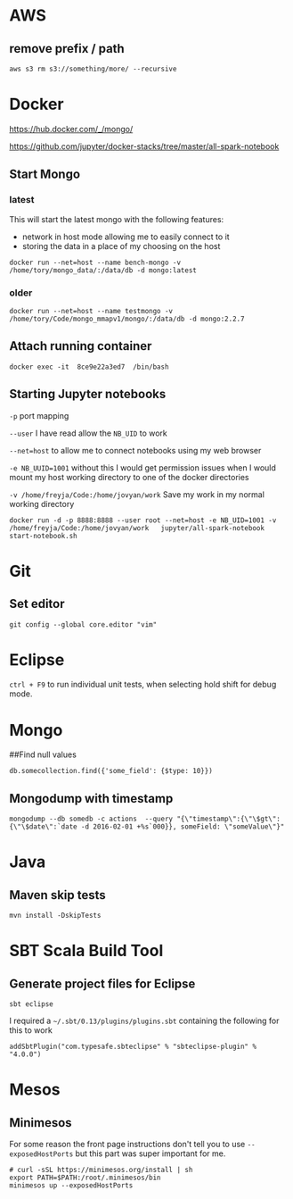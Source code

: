 # AWS

## remove prefix / path
```
aws s3 rm s3://something/more/ --recursive
```


# Docker
https://hub.docker.com/_/mongo/

https://github.com/jupyter/docker-stacks/tree/master/all-spark-notebook

## Start Mongo

### latest
This will start the latest mongo with the following features:

* network in host mode allowing me to easily connect to it
* storing the data in a place of my choosing on the host

```
docker run --net=host --name bench-mongo -v /home/tory/mongo_data/:/data/db -d mongo:latest
```

### older

```
docker run --net=host --name testmongo -v /home/tory/Code/mongo_mmapv1/mongo/:/data/db -d mongo:2.2.7
```

## Attach running container
```
docker exec -it  8ce9e22a3ed7  /bin/bash
```

## Starting Jupyter notebooks

`-p` port mapping

`--user` I have read allow the `NB_UID` to work

`--net=host` to allow me to connect notebooks using my web browser

`-e NB_UUID=1001` without this I would get permission issues when I would mount my host working directory to one of the docker directories

`-v /home/freyja/Code:/home/jovyan/work` Save my work in my normal working directory

```
docker run -d -p 8888:8888 --user root --net=host -e NB_UID=1001 -v /home/freyja/Code:/home/jovyan/work   jupyter/all-spark-notebook start-notebook.sh
```

# Git
## Set editor
```
git config --global core.editor "vim"
```
# Eclipse
`ctrl + F9` to run individual unit tests, when selecting hold shift for debug mode.

# Mongo

##Find null values

```
db.somecollection.find({'some_field': {$type: 10}})
```

## Mongodump with timestamp

```
mongodump --db somedb -c actions  --query "{\"timestamp\":{\"\$gt\":{\"\$date\":`date -d 2016-02-01 +%s`000}}, someField: \"someValue\"}"
```


# Java

## Maven skip tests

```
mvn install -DskipTests
```

# SBT Scala Build Tool

## Generate project files for Eclipse

```
sbt eclipse
```

I required a `~/.sbt/0.13/plugins/plugins.sbt` containing the following for this to work

```
addSbtPlugin("com.typesafe.sbteclipse" % "sbteclipse-plugin" % "4.0.0")
```


# Mesos
## Minimesos

For some reason the front page instructions don't tell you to use `--exposedHostPorts` but this part was super important for me.
```
# curl -sSL https://minimesos.org/install | sh
export PATH=$PATH:/root/.minimesos/bin
minimesos up --exposedHostPorts
```
